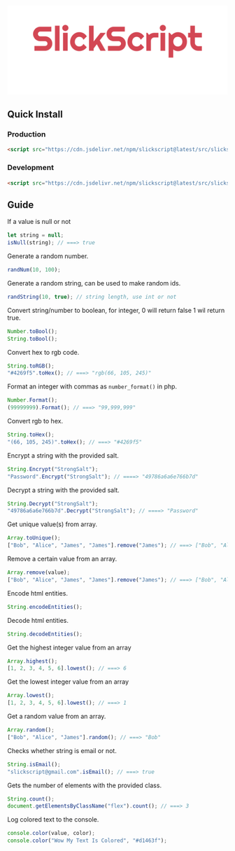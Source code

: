 ![./src/imgs/plain.png](./src/imgs/plain.png)

## Quick Install

### Production

```html
<script src="https://cdn.jsdelivr.net/npm/slickscript@latest/src/slickscript.min.js"></script>
```

### Development

```html
<script src="https://cdn.jsdelivr.net/npm/slickscript@latest/src/slickscript.js"></script>
```

## Guide

If a value is null or not

```js
let string = null;
isNull(string); // ===> true
```

Generate a random number.

```js
randNum(10, 100);
```

Generate a random string, can be used to make random ids.

```js
randString(10, true); // string length, use int or not
```

Convert string/number to boolean, for integer, 0 will return false 1 wil return true.

```js
Number.toBool();
String.toBool();
```

Convert hex to rgb code.

```js
String.toRGB();
"#4269f5".toHex(); // ===> "rgb(66, 105, 245)"
```

Format an integer with commas as `number_format()` in php.

```js
Number.Format();
(99999999).Format(); // ===> "99,999,999"
```

Convert rgb to hex.

```js
String.toHex();
"(66, 105, 245)".toHex(); // ===> "#4269f5"
```

Encrypt a string with the provided salt.

```js
String.Encrypt("StrongSalt");
"Password".Encrypt("StrongSalt"); // ====> "49786a6a6e766b7d"
```

Decrypt a string with the provided salt.

```js
String.Decrypt("StrongSalt");
"49786a6a6e766b7d".Decrypt("StrongSalt"); // ====> "Password"
```

Get unique value(s) from array.

```js
Array.toUnique();
["Bob", "Alice", "James", "James"].remove("James"); // ===> ["Bob", "Alice", "James"]
```

Remove a certain value from an array.

```js
Array.remove(value);
["Bob", "Alice", "James", "James"].remove("James"); // ===> ["Bob", "Alice"]
```

Encode html entities.

```js
String.encodeEntities();
```

Decode html entities.

```js
String.decodeEntities();
```

Get the highest integer value from an array

```js
Array.highest();
[1, 2, 3, 4, 5, 6].lowest(); // ===> 6
```

Get the lowest integer value from an array

```js
Array.lowest();
[1, 2, 3, 4, 5, 6].lowest(); // ===> 1
```

Get a random value from an array.

```js
Array.random();
["Bob", "Alice", "James"].random(); // ===> "Bob"
```

Checks whether string is email or not.

```js
String.isEmail();
"slickscript@gmail.com".isEmail(); // ===> true
```

Gets the number of elements with the provided class.

```js
String.count();
document.getElementsByClassName("flex").count(); // ===> 3
```

Log colored text to the console.

```js
console.color(value, color);
console.color("Wow My Text Is Colored", "#d1463f");
```
